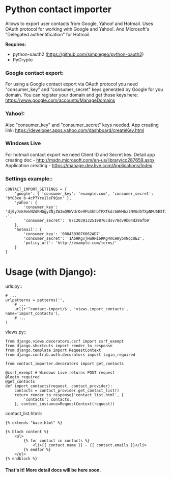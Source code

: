 Python contact importer
=======================

Allows to export user contacts from Google, Yahoo! and Hotmail.
Uses OAuth protocol for working with Google and Yahoo!. And Microsoft's "Delegated authentification" for Hotmail.

**Requires:**

 * python-oauth2 (https://github.com/simplegeo/python-oauth2)
 * PyCrypto


### Google contact export:
For using a Google contact export via OAuth protocol you need
"consumer_key" and "consumer_secret" keys
generated by Google for you domain. You can register your domain and get
those keys here:
https://www.google.com/accounts/ManageDomains

### Yahoo!:
Also "consumer_key" and "consumer_secret" keys needed.
App creating link:
https://developer.apps.yahoo.com/dashboard/createKey.html

### Windows Live
For hotmail contact export we need Client ID and Secret key.
Detail app creating doc -
http://msdn.microsoft.com/en-us/library/cc287659.aspx
Application creating - https://manage.dev.live.com/Applications/Index


### Settings example::

    CONTACT_IMPORT_SETTINGS = {
        'google': { 'consumer_key': 'example.com', 'consumer_secret': 'bYG3xo_b-4cP7Yre1leF9Qsn' },
        'yahoo': {
            'consumer_key': 'dj0yJmk9ekN2dKHGgyZNjZWJmQ9WVdrOe9Fb3hhbTFXTkdrbWNHbzlNVGd5TXpNMU5ESTJNLJNKJDnsjdktXxpxNyZXQmeD1mZA--',
            'consumer_secret': '8712039132519876cdsv78dv9b04d29afb9'
        },
        'hotmail': {
            'consumer_key': '0004503076062AD7',
            'consumer_secret': '1AbHKgvjHu9Hi6RKg4mCeWybmNqCUE2',
            'policy_url': 'http://example.com/terms/'
        }
    }

# Usage (with Django):

urls.py::

    # ...
    urlpatterns = patterns('',
        # ...
        url(r'^contact-import/$', 'views.import_contacts', name='import_contacts'),
        # ...
    )


views.py::

    from django.views.decorators.csrf import csrf_exempt
    from django.shortcuts import render_to_response
    from django.template import RequestContext
    from django.contrib.auth.decorators import login_required

    from contact_importer.decorators import get_contacts

    @csrf_exempt # Windows Live returns POST request
    @login_required
    @get_contacts
    def import_contacts(request, contact_provider):
        contacts = contact_provider.get_contact_list()
        return render_to_response('contact_list.html', {
            'contacts': contacts,
        }, context_instance=RequestContext(request))


contact_list.html::

    {% extends "base.html" %}

    {% block content %}
        <ul>
            {% for contact in contacts %}
                <li>{{ contact.name }} - {{ contact.emails }}</li>
            {% endfor %}
        </ul>
    {% endblock %}

#### That's it! More detail docs will be here soon.